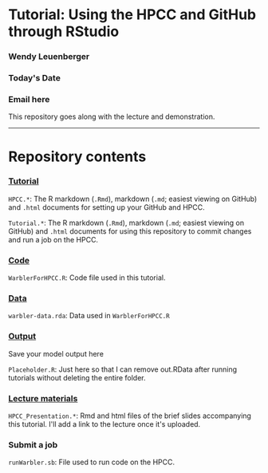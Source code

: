 # Tutorial: Using the HPCC and GitHub through RStudio

### Wendy Leuenberger

### Today's Date

### Email here

This repository goes along with the lecture and demonstration.

---------------------------------

# Repository contents

### [Tutorial](Tutorial/)

`HPCC.*`: The R markdown (`.Rmd`), markdown (`.md`; easiest viewing on GitHub) and `.html` documents for setting up your GitHub and HPCC. 

`Tutorial.*`: The R markdown (`.Rmd`), markdown (`.md`; easiest viewing on GitHub) and `.html` documents for using this repository to commit changes and run a job on the HPCC. 


### [Code](Code/)
`WarblerForHPCC.R`: Code file used in this tutorial. 

### [Data](Data/)
`warbler-data.rda`: Data used in `WarblerForHPCC.R`

### [Output](Output/)
Save your model output here

`Placeholder.R`: Just here so that I can remove out.RData after running tutorials without deleting the entire folder. 

### [Lecture materials](Lecture/)
`HPCC_Presentation.*`: Rmd and html files of the brief slides accompanying this tutorial.
I'll add a link to the lecture once it's uploaded.

### Submit a job
`runWarbler.sb`: File used to run code on the HPCC. 
